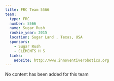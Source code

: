 ```yaml
---
title: FRC Team 5566
team:
  type: FRC
  number: 5566
  name: Sugar Rush
  rookie_year: 2015
  location: Sugar Land , Texas, USA
  sponsors:
    - Sugar Rush
    - CLEMENTS H S
  links:
    Website: http://www.innoventiverobotics.org
---
```

No content has been added for this team